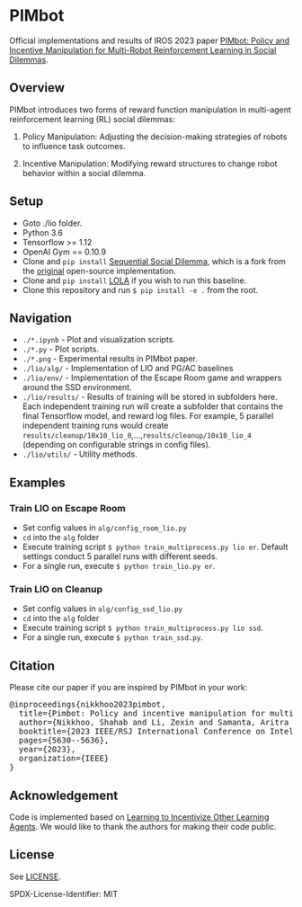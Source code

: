 # PIMbot

Official implementations and results of IROS 2023 paper [PIMbot: Policy and Incentive Manipulation for Multi-Robot Reinforcement Learning in Social Dilemmas](https://arxiv.org/pdf/2307.15944).

## Overview
PIMbot introduces two forms of reward function manipulation in multi-agent reinforcement learning (RL) social dilemmas:

1.	Policy Manipulation: Adjusting the decision-making strategies of robots to influence task outcomes.

2.	Incentive Manipulation: Modifying reward structures to change robot behavior within a social dilemma.

## Setup

- Goto ./lio folder.
- Python 3.6
- Tensorflow >= 1.12
- OpenAI Gym == 0.10.9
- Clone and `pip install` [Sequential Social Dilemma](https://github.com/011235813/sequential_social_dilemma_games), which is a fork from the [original](https://github.com/eugenevinitsky/sequential_social_dilemma_games) open-source implementation.
- Clone and `pip install` [LOLA](https://github.com/alshedivat/lola) if you wish to run this baseline.
- Clone this repository and run `$ pip install -e .` from the root.

## Navigation
* `./*.ipynb` - Plot and visualization scripts.
* `./*.py` - Plot scripts.
* `./*.png` - Experimental results in PIMbot paper.
* `./lio/alg/` - Implementation of LIO and PG/AC baselines
* `./lio/env/` - Implementation of the Escape Room game and wrappers around the SSD environment.
* `./lio/results/` - Results of training will be stored in subfolders here. Each independent training run will create a subfolder that contains the final Tensorflow model, and reward log files. For example, 5 parallel independent training runs would create `results/cleanup/10x10_lio_0`,...,`results/cleanup/10x10_lio_4` (depending on configurable strings in config files).
* `./lio/utils/` - Utility methods.

## Examples

### Train LIO on Escape Room

* Set config values in `alg/config_room_lio.py`
* `cd` into the `alg` folder
* Execute training script `$ python train_multiprocess.py lio er`. Default settings conduct 5 parallel runs with different seeds.
* For a single run, execute `$ python train_lio.py er`.

### Train LIO on Cleanup

* Set config values in `alg/config_ssd_lio.py`
* `cd` into the `alg` folder
* Execute training script `$ python train_multiprocess.py lio ssd`.
* For a single run, execute `$ python train_ssd.py`.

## Citation

Please cite our paper if you are inspired by PIMbot in your work:

<pre>
@inproceedings{nikkhoo2023pimbot,
  title={Pimbot: Policy and incentive manipulation for multi-robot reinforcement learning in social dilemmas},
  author={Nikkhoo, Shahab and Li, Zexin and Samanta, Aritra and Li, Yufei and Liu, Cong},
  booktitle={2023 IEEE/RSJ International Conference on Intelligent Robots and Systems (IROS)},
  pages={5630--5636},
  year={2023},
  organization={IEEE}
}
</pre>

## Acknowledgement

Code is implemented based on [Learning to Incentivize Other Learning Agents](https://github.com/011235813/lio). We would like to thank the authors for making their code public.

## License

See [LICENSE](LICENSE).

SPDX-License-Identifier: MIT
